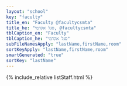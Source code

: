 ```yaml
---
layout: "school"
key: "faculty"
title_en: "Faculty @facultycsmta"
title_he: "סגל אקדמי, @facultycsmta"
tblCaption_en: "Faculty"
tblCaption_he: "סגל אקדמי"
subFileNamesApply: "lastName,firstName,room"
sortKeyApply: "lastName,firstName,room"
smartGenerated: "true"
sortKey: "lastName"
---
```

{% include_relative listStaff.html %}
